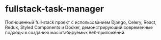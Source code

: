 # fullstack-task-manager
Полноценный full‑stack проект с использованием Django, Celery, React, Redux, Styled Components и Docker, демонстрирующий современные подходы к созданию масштабируемых веб‑приложений.
